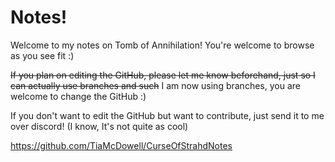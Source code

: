 # Notes!

Welcome to my notes on Tomb of Annihilation!
You're welcome to browse as you see fit :)

~~If you plan on editing the GitHub, please let me know beforehand, just so I can actually use branches and such~~ I am now using branches, you are welcome to change the GitHub :)

If you don't want to edit the GitHub but want to contribute, just send it to me over discord! (I know, It's not quite as cool)

https://github.com/TiaMcDowell/CurseOfStrahdNotes